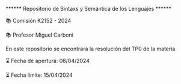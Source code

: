 

****** Repositorio de Sintaxs y Semántica de los Lenguajes ******

📚 Comisión K2152 - 2024

📚 Profesor Miguel Carboni

En este repositorio se encontrará la resolución del TP0 de la materia

⌛ Fecha de apertura: 08/04/2024

⏳ Fecha límite: 15/04/2024
